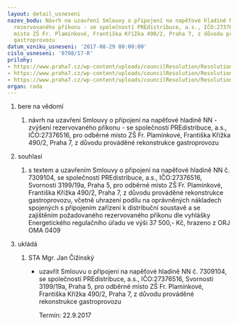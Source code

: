 ```yaml
---
layout: detail_usneseni
nazev_bodu: Návrh na uzavření Smlouvy o připojení na napěťové hladině NN - zvýšení
  rezervovaného příkonu - se společností PREdistribuce, a.s., IČO:27376516, pro odběrné
  místo ZŠ Fr. Plamínkové, Františka Křížka 490/2, Praha 7, z důvodu prováděné rekonstrukce
  gastroprovozu
datum_vzniku_usneseni: '2017-08-29 00:00:00'
cislo_usneseni: '0798/17-R'
prilohy:
- https://www.praha7.cz/wp-content/uploads/councilResolution/Resolutions/29438/export/01_PRE490~241399.docx
- https://www.praha7.cz/wp-content/uploads/councilResolution/Resolutions/29438/export/Smlouvaopripojeni7309104~241398.pdf
- https://www.praha7.cz/wp-content/uploads/councilResolution/Resolutions/29438/export/export~295363.pdf
organ: rada
---
```

<ol class="urzList_view" id="urzList">
<li class="urzClass1" id=""><span name="1">bere na vědomí</span> 
<ol class="urzOlClass">
<li class="urzClass2" style="TEXT-ALIGN: left" id=""><span><p>návrh na uzavření Smlouvy o připojení na napěťové hladině NN - zvýšení rezervovaného příkonu - se společností PREdistribuce, a.s., IČO:27376516, pro odběrné místo ZŠ Fr. Plamínkové, Františka Křížka 490/2, Praha 7, z důvodu prováděné rekonstrukce gastroprovozu</p></span></li></ol></li>
<li class="urzClass1" id=""><span name="26">souhlasí</span> 
<ol class="urzOlClass" id="">
<li class="urzClass2" style="TEXT-ALIGN: left" id=""><span><p>s textem a uzavřením Smlouvy o připojení na napěťové hladině NN č. 7309104, se společností PREdistribuce, a.s., IČO:27376516, Svornosti 3199/19a, Praha 5, pro odběrné místo ZŠ Fr. Plamínkové, Františka Křížka 490/2, Praha 7, z důvodu prováděné rekonstrukce gastroprovozu, včetně uhrazení podílu na oprávněných nákladech spojených s připojením zařízení k distribuční soustavě a se zajištěním požadovaného rezervovaného příkonu dle vyhlášky Energetického regulačního úřadu ve výši 37 500,- Kč, hrazeno z ORJ OMA 0409<br></p></span></li>
</ol></li><li class="urzClass1" id="urzUkoly"><span name="1">ukládá</span><ol class="urzOlClass"><li class="urzClass2"><span><p>STA Mgr. Jan Čižinský</p></span><ul class="urzUlClass"><li class="urzClass3"><span><p>uzavřít Smlouvu o připojení na napěťové hladině NN č. 7309104, se společností PREdistribuce, a.s., IČO:27376516, Svornosti 3199/19a, Praha 5, pro odběrné místo ZŠ Fr. Plamínkové, Františka Křížka 490/2, Praha 7, z důvodu prováděné rekonstrukce gastroprovozu</p></span><span class="urzUkolTermin">  Termín:&nbsp;22.9.2017</span></li></ul></li></ol></li></ol>